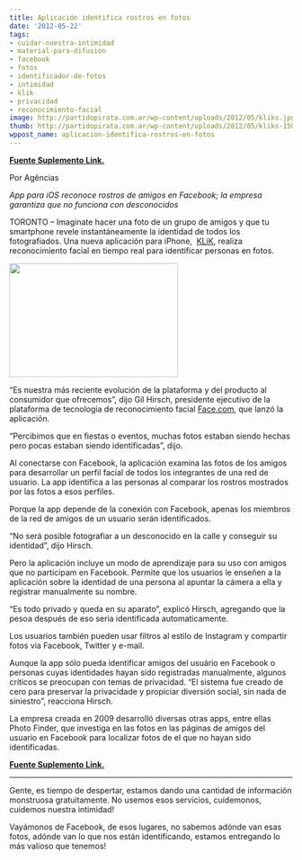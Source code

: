 ```yaml
---
title: Aplicación identifica rostros en fotos
date: '2012-05-22'
tags:
- cuidar-nuestra-intimidad
- material-para-difusion
- facebook
- fotos
- identificador-de-fotos
- intimidad
- klik
- privacidad
- reconocimiento-facial
image: http://partidopirata.com.ar/wp-content/uploads/2012/05/kliks.jpg
thumb: http://partidopirata.com.ar/wp-content/uploads/2012/05/kliks-150x150.jpg
wppost_name: aplicacion-identifica-rostros-en-fotos
---
```


<strong><a href="http://blogs.estadao.com.br/link/aplicativo-identifica-rostos-em-fotos/" target="_blank">Fuente Suplemento Link.</a></strong>

Por Agências

<em>App para iOS reconoce rostros de amigos en Facebook; la empresa garantiza que no funciona con desconocidos</em>

TORONTO – Imaginate hacer una foto de un grupo de amigos y que tu smartphone revele instantáneamente la identidad de todos los fotografiados. Una nueva aplicación para iPhone,  <a href="http://itunes.apple.com/us/app/klik-by-face.com/id484990787?mt=8">KLiK</a>, realiza reconocimiento facial en tiempo real para identificar personas en fotos.

<a href="http://partidopirata.com.ar/wp-content/uploads/2012/05/kliks.jpg"><img class="size-medium wp-image-4543" title="kliks" src="http://partidopirata.com.ar/wp-content/uploads/2012/05/kliks-300x203.jpg" alt="" width="300" height="203" /></a>


“Es nuestra más reciente evolución de la plataforma y del producto al consumidor que ofrecemos”, dijo Gil Hirsch, presidente ejecutivo de la plataforma de tecnologia de reconocimiento facial <a href="http://face.com/">Face.com</a>, que lanzó la aplicación.

“Percibimos que en fiestas o eventos, muchas fotos estaban siendo hechas pero pocas estaban siendo identificadas”, dijo.

Al conectarse con Facebook, la aplicación examina las fotos de los amigos para desarrollar un perfil facial de todos los integrantes de una red de usuario. La app identifica a las personas al comparar los rostros mostrados por las fotos a esos perfiles.

Porque la app depende de la conexión con Facebook, apenas los miembros de la red de amigos de un usuario serán identificados.

“No será posible fotografiar a un desconocido en la calle y conseguir su identidad”, dijo Hirsch.

Pero la aplicación incluye un modo de aprendizaje para su uso con amigos que no participam en Facebook. Permite que los usuarios le enseñen a la aplicación sobre la identidad de una persona al apuntar la cámera a ella y registrar manualmente su nombre.

“Es todo privado y queda en su aparato”, explicó Hirsch, agregando que la pesoa después de eso seria identificada automaticamente.

Los usuarios también pueden usar filtros al estilo de Instagram y compartir fotos via Facebook, Twitter y e-mail.

Aunque la app sólo pueda identificar amigos del usuário en Facebook o personas cuyas identidades hayan sido registradas manualmente, algunos críticos se preocupan con temas de privacidad. “El sistema fue creado de cero para preservar la privacidade y propiciar diversión social, sin nada de siniestro”, reacciona Hirsch.

La empresa creada en 2009 desarrolló diversas otras apps, entre ellas Photo Finder, que investiga en las fotos en las páginas de amigos del usuario en Facebook para localizar fotos de el que no hayan sido identificadas.

<strong><a href="http://blogs.estadao.com.br/link/aplicativo-identifica-rostos-em-fotos/" target="_blank">Fuente Suplemento Link.</a></strong>

<hr />

Gente, es tiempo de despertar, estamos dando una cantidad de información monstruosa gratuitamente. No usemos esos servicios, cuídemonos, cuidemos nuestra intimidad!

Vayámonos de Facebook, de esos lugares, no sabemos adónde van esas fotos, adónde van lo que nos están identificando, estamos entregando lo más valioso que tenemos!

